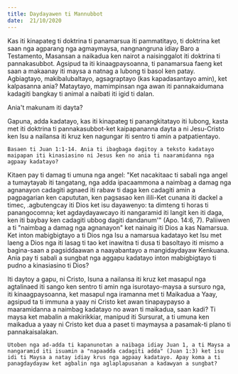 ```yaml
---
title: Daydayawen ti Mannubbot
date:  21/10/2020
---
```


Kas iti kinapateg ti doktrina ti panamarsua iti pammatitayo, ti doktrina ket saan nga agparang nga agmaymaysa, nangnangruna idiay Baro a Testamento, Masansan a naikadua ken nairot a naisinggalot iti doktrina ti pannakasubbot. Agsipud ta iti kinaagpaysoanna, ti panamarsua faeng ket saan a makaanay iti maysa a natnag a lubong ti basol ken patay. Agbiagtayo, makibalubaltayo, agsagraptayo (kas kapadasantayo amin), ket kalpasanna ania? Mataytayo, mamimpinsan nga awan iti pannakaidumana kadagiti bangkay ti animal a naibati iti igid ti dalan.

Ania't makunam iti dayta?

Gapuna, adda kadatayo, kas iti kinapateg ti panangkitatayo iti lubong, kasta met iti doktrina ti pannakasubbot-ket kaipapananna dayta a ni Jesu-Cristo ken Isu a nailansa iti kruz ken nagungar iti sentro ti amin a patpatientayo.

`Basaen ti Juan 1:1-14. Ania ti ibagbaga dagitoy a teksto kadatayo maipapan iti kinasiasino ni Jesus ken no ania ti naaramidanna nga agpaay kadatayo?`

Kitaen pay ti damag ti umuna nga angel: "Ket nacakitaac ti sabali nga angel a tumaytayab iti tangatang, nga adda ipacaammona a naimbag a damag nga agnanayon cadagiti agnaed iti rabaw ti daga ken cadagiti amin a pagpagarian ken capututan, ken pagsasao ken ilili-Ket cunana iti dackel a timec, .agbutengcay iti Dios ket isu dayawenyo: ta dimteng ti horas ti panangocomna; ket agdaydayawcayo iti nangaramid iti langit ken iti daga, ken iti baybay ken cadagiti ubbog dagiti dandanum'" (Apo. 14:6, 7). Paliiwen a ti "naimbag a damag nga agnanayon" ket nainaig iti Dios a kas Namarsua. Ket inton mabigbigtayo a ti Dios nga Isu a namarsua kadatayo ket Isu met laeng a Dios nga iti lasag ti tao ket inawitna ti dusa ti basoltayo iti mismo a bagina-saan a pagsiddaawan a naayabantayo a mangidaydayaw Kenkuana. Ania pay ti sabali a sungbat nga aggapu kadatayo inton mabigbigtayo ti pudno a kinasiasino ti Dios?

Iti daytoy a gapu, ni Cristo, Isuna a nailansa iti kruz ket masapul nga agtalinaed iti sango ken sentro ti amin nga isurotayo-maysa a sursuro nga, iti kinaagpaysoanna, ket masapul nga iramanna met ti Maikadua a Yaay, agsipud ta ti immuna a yaay ni Cristo ket awan tinapaypayso a maaramidanna a naimbag kadatayo no awan ti maikadua, saan kadi? Ti maysa ket mabalin a makirikkiar, manipud iti Sursurat, a ti umuna ken maikadua a yaay ni Cristo ket dua a paset ti maymaysa a pasamak-ti plano ti pannakaisalakan.

`Utoben nga ad-adda ti kapanunotan a naibaga idiay Juan 1, a ti Maysa a nangaramid iti isuamin a "napaadda cadagiti adda" (Juan 1:3) ket isu idi ti Maysa a natay idiay krus nga agpaay kadatayo. Apay koma a ti panagdaydayaw ket agbalin nga aglaplapusanan a kadawyan a sungbat?`